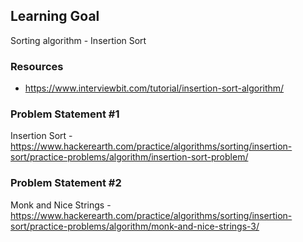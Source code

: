 ## Learning Goal
Sorting algorithm - Insertion Sort

### Resources
- https://www.interviewbit.com/tutorial/insertion-sort-algorithm/

### Problem Statement #1
Insertion Sort - https://www.hackerearth.com/practice/algorithms/sorting/insertion-sort/practice-problems/algorithm/insertion-sort-problem/

### Problem Statement #2
Monk and Nice Strings - https://www.hackerearth.com/practice/algorithms/sorting/insertion-sort/practice-problems/algorithm/monk-and-nice-strings-3/
